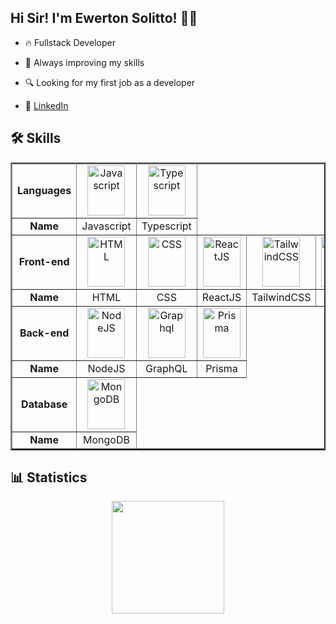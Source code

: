## Hi Sir! I'm Ewerton Solitto! 🍷🗿 

- 🔥 Fullstack Developer

- 🚀 Always improving my skills

- 🔍 Looking for my first job as a developer

- 💬 [LinkedIn](https://www.linkedin.com/in/ewerton-solitto/)

## 🛠️ Skills

<!--
  <td align='center'></td>
-->

<table align='center' border='2'>
  <tr></tr>
   <tr>
    <td align='center'><Strong>Languages</strong></td>
    <td align='center'><img alt="Javascript" width="60em" height="80em" src="https://cdn.jsdelivr.net/gh/devicons/devicon/icons/javascript/javascript-plain.svg" /></td>
    <td align='center'><img alt="Typescript" width="60em" height="80em" src="https://cdn.jsdelivr.net/gh/devicons/devicon/icons/typescript/typescript-original.svg" /></td>
  </tr>
  <tr>
    <td align='center'><Strong>Name</strong></td>
    <td align='center'>Javascript</td>
    <td align='center'>Typescript</td>
  </tr>
  <tr>
    <td align='center'><Strong>Front-end</strong></td>
    <td align='center'><img alt="HTML" width="60em" height="80em" src="https://cdn.jsdelivr.net/gh/devicons/devicon/icons/html5/html5-original.svg" /></td>
    <td align='center'><img alt="CSS" width="60em" height="80em" src="https://cdn.jsdelivr.net/gh/devicons/devicon/icons/css3/css3-original.svg" /></td>
    <td align='center'><img alt="ReactJS" width="60em" height="80em" src="https://cdn.jsdelivr.net/gh/devicons/devicon/icons/react/react-original.svg" /></td>
    <td align='center'><img alt="TailwindCSS" width="60em" height="80em" src="https://cdn.jsdelivr.net/gh/devicons/devicon/icons/tailwindcss/tailwindcss-plain.svg" /></td>
    <td align='center'><img alt="Sass" width="60em" height="80em" src="https://cdn.jsdelivr.net/gh/devicons/devicon/icons/sass/sass-original.svg" /></td>
    <td align='center'><img alt="Bootstrap" width="60em" height="80em" src="https://cdn.jsdelivr.net/gh/devicons/devicon/icons/bootstrap/bootstrap-original.svg" /></td>
    <td align='center'><img alt="Figma" width="60em" height="80em" src="https://cdn.jsdelivr.net/gh/devicons/devicon/icons/figma/figma-original.svg" /></td>
  </tr>
  <tr>
    <td align='center'><Strong>Name</strong></td>
    <td align='center'>HTML</td>
    <td align='center'>CSS</td>
    <td align='center'>ReactJS</td>
    <td align='center'>TailwindCSS</td>
    <td align='center'>Sass</td>
    <td align='center'>Bootstrap</td>
    <td align='center'>Figma</td>
  </tr>
  <tr>
    <td align='center'><Strong>Back-end</strong></td>
    <td align='center'><img alt="NodeJS" width="60em" height="80em" src="https://cdn.jsdelivr.net/gh/devicons/devicon/icons/nodejs/nodejs-original.svg" /></td>
    <td align='center'><img alt="Graphql" width="60em" height="80em" src="https://cdn.jsdelivr.net/gh/devicons/devicon/icons/graphql/graphql-plain.svg" /></td>
    <td align='center'> <img alt="Prisma" width="60em" height="80em" src="https://www.svgrepo.com/show/374002/prisma.svg"/></td>
  </tr>
  <tr>
    <td align='center'><Strong>Name</strong></td>
    <td align='center'>NodeJS</td>
    <td align='center'>GraphQL</td>
    <td align='center'>Prisma</td>
  </tr>
  <tr>
    <td align='center'><Strong>Database</strong></td>
    <td align='center'><img alt="MongoDB" width="60em" height="80em" src="https://cdn.jsdelivr.net/gh/devicons/devicon/icons/mongodb/mongodb-original.svg" /></td>
  </tr>
  <tr>
    <td align='center'><Strong>Name</strong></td>
    <td align='center'>MongoDB</td>
  </tr>
</table>

## 📊 Statistics

<p align='center'>
  <a href="https://github.com/EwertonSolitto">
  <img height='180em' src="https://github-readme-stats.vercel.app/api/top-langs/?username=EwertonSolitto&show_icons=true&bg_color=207AAC,272D3F,0F1621,&langs_count=10&hide=Shell,Javascript&layout=compact&hide_border=true&text_color=7FADEB&title_color=207AAC"/>
  </a>
</p>
